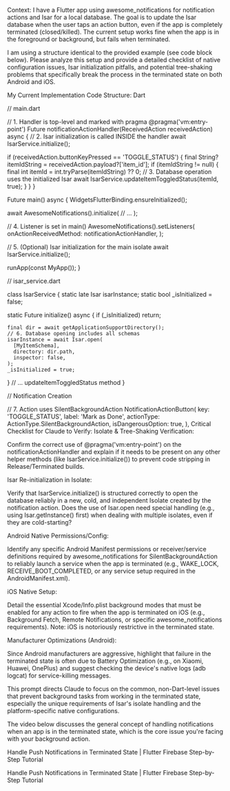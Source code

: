 Context: I have a Flutter app using awesome_notifications for notification actions and Isar for a local database. The goal is to update the Isar database when the user taps an action button, even if the app is completely terminated (closed/killed). The current setup works fine when the app is in the foreground or background, but fails when terminated.

I am using a structure identical to the provided example (see code block below). Please analyze this setup and provide a detailed checklist of native configuration issues, Isar initialization pitfalls, and potential tree-shaking problems that specifically break the process in the terminated state on both Android and iOS.

My Current Implementation Code Structure:
Dart

// main.dart

// 1. Handler is top-level and marked with pragma
@pragma('vm:entry-point')
Future<void> notificationActionHandler(ReceivedAction receivedAction) async {
  // 2. Isar initialization is called INSIDE the handler
  await IsarService.initialize(); 

  if (receivedAction.buttonKeyPressed == 'TOGGLE_STATUS') {
    final String? itemIdString = receivedAction.payload?['item_id'];
    if (itemIdString != null) {
      final int itemId = int.tryParse(itemIdString) ?? 0;
      // 3. Database operation uses the initialized Isar
      await IsarService.updateItemToggledStatus(itemId, true); 
    }
  }
}

Future<void> main() async {
  WidgetsFlutterBinding.ensureInitialized();
  
  await AwesomeNotifications().initialize(
    // ...
  );
  
  // 4. Listener is set in main()
  AwesomeNotifications().setListeners(
    onActionReceivedMethod: notificationActionHandler,
  );
  
  // 5. (Optional) Isar initialization for the main isolate
  await IsarService.initialize(); 
  
  runApp(const MyApp());
}

// isar_service.dart

class IsarService {
  static late Isar isarInstance;
  static bool _isInitialized = false;

  static Future<void> initialize() async {
    if (_isInitialized) return;

    final dir = await getApplicationSupportDirectory();
    // 6. Database opening includes all schemas
    isarInstance = await Isar.open( 
      [MyItemSchema], 
      directory: dir.path,
      inspector: false,
    );
    _isInitialized = true;
  }
  // ... updateItemToggledStatus method
}

// Notification Creation

// 7. Action uses SilentBackgroundAction
NotificationActionButton( 
  key: 'TOGGLE_STATUS',
  label: 'Mark as Done',
  actionType: ActionType.SilentBackgroundAction,
  isDangerousOption: true,
),
Critical Checklist for Claude to Verify:
Isolate & Tree-Shaking Verification:

Confirm the correct use of @pragma('vm:entry-point') on the notificationActionHandler and explain if it needs to be present on any other helper methods (like IsarService.initialize()) to prevent code stripping in Release/Terminated builds.

Isar Re-initialization in Isolate:

Verify that IsarService.initialize() is structured correctly to open the database reliably in a new, cold, and independent Isolate created by the notification action. Does the use of Isar.open need special handling (e.g., using Isar.getInstance() first) when dealing with multiple isolates, even if they are cold-starting?

Android Native Permissions/Config:

Identify any specific Android Manifest permissions or receiver/service definitions required by awesome_notifications for SilentBackgroundAction to reliably launch a service when the app is terminated (e.g., WAKE_LOCK, RECEIVE_BOOT_COMPLETED, or any service setup required in the AndroidManifest.xml).

iOS Native Setup:

Detail the essential Xcode/Info.plist background modes that must be enabled for any action to fire when the app is terminated on iOS (e.g., Background Fetch, Remote Notifications, or specific awesome_notifications requirements). Note: iOS is notoriously restrictive in the terminated state.

Manufacturer Optimizations (Android):

Since Android manufacturers are aggressive, highlight that failure in the terminated state is often due to Battery Optimization (e.g., on Xiaomi, Huawei, OnePlus) and suggest checking the device's native logs (adb logcat) for service-killing messages.

This prompt directs Claude to focus on the common, non-Dart-level issues that prevent background tasks from working in the terminated state, especially the unique requirements of Isar's isolate handling and the platform-specific native configurations.

The video below discusses the general concept of handling notifications when an app is in the terminated state, which is the core issue you're facing with your background action.

Handle Push Notifications in Terminated State | Flutter Firebase Step-by-Step Tutorial

Handle Push Notifications in Terminated State | Flutter Firebase Step-by-Step Tutorial
